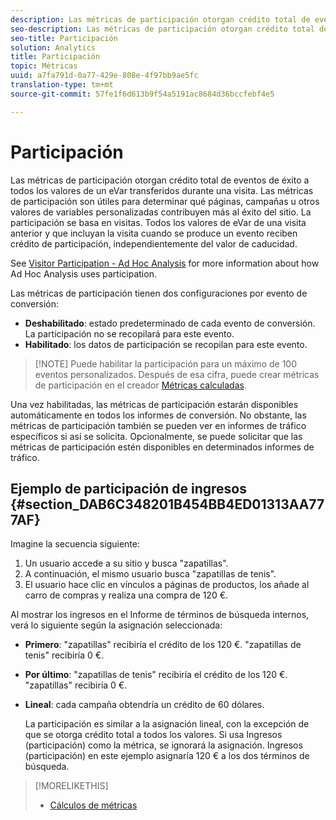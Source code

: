 ```yaml
---
description: Las métricas de participación otorgan crédito total de eventos de éxito a todos los valores de un eVar transferidos durante una visita. Las métricas de participación son útiles para determinar qué páginas, campañas u otros valores de variables personalizadas contribuyen más al éxito del sitio. La participación se basa en visitas. Todos los valores de eVar de una visita anterior y que incluyan la visita cuando se produce un evento reciben crédito de participación, independientemente del valor de caducidad.
seo-description: Las métricas de participación otorgan crédito total de eventos de éxito a todos los valores de un eVar transferidos durante una visita. Las métricas de participación son útiles para determinar qué páginas, campañas u otros valores de variables personalizadas contribuyen más al éxito del sitio. La participación se basa en visitas. Todos los valores de eVar de una visita anterior y que incluyan la visita cuando se produce un evento reciben crédito de participación, independientemente del valor de caducidad.
seo-title: Participación
solution: Analytics
title: Participación
topic: Métricas
uuid: a7fa791d-0a77-429e-808e-4f97bb9ae5fc
translation-type: tm+mt
source-git-commit: 57fe1f6d613b9f54a5191ac8684d36bccfebf4e5

---
```



# Participación

Las métricas de participación otorgan crédito total de eventos de éxito a todos los valores de un eVar transferidos durante una visita. Las métricas de participación son útiles para determinar qué páginas, campañas u otros valores de variables personalizadas contribuyen más al éxito del sitio. La participación se basa en visitas. Todos los valores de eVar de una visita anterior y que incluyan la visita cuando se produce un evento reciben crédito de participación, independientemente del valor de caducidad.

See [Visitor Participation - Ad Hoc Analysis](/help/components/c-variables/c-metrics/metrics-visitor-participation.md) for more information about how Ad Hoc Analysis uses participation.

Las métricas de participación tienen dos configuraciones por evento de conversión:

* **Deshabilitado**: estado predeterminado de cada evento de conversión. La participación no se recopilará para este evento.
* **Habilitado**: los datos de participación se recopilan para este evento.

> [!NOTE] Puede habilitar la participación para un máximo de 100 eventos personalizados. Después de esa cifra, puede crear métricas de participación en el creador [Métricas calculadas](https://marketing.adobe.com/resources/help/en_US/analytics/calcmetrics/participation_metric.html).

Una vez habilitadas, las métricas de participación estarán disponibles automáticamente en todos los informes de conversión. No obstante, las métricas de participación también se pueden ver en informes de tráfico específicos si así se solicita. Opcionalmente, se puede solicitar que las métricas de participación estén disponibles en determinados informes de tráfico.

## Ejemplo de participación de ingresos {#section_DAB6C348201B454BB4ED01313AA777AF}

Imagine la secuencia siguiente:

1. Un usuario accede a su sitio y busca "zapatillas".
1. A continuación, el mismo usuario busca "zapatillas de tenis".
1. El usuario hace clic en vínculos a páginas de productos, los añade al carro de compras y realiza una compra de 120 €.

Al mostrar los ingresos en el Informe de términos de búsqueda internos, verá lo siguiente según la asignación seleccionada:

* **Primero**: "zapatillas" recibiría el crédito de los 120 €. "zapatillas de tenis" recibiría 0 €.
* **Por último**: "zapatillas de tenis" recibiría el crédito de los 120 €. "zapatillas" recibiría 0 €.
* **Lineal**: cada campaña obtendría un crédito de 60 dólares.

   La participación es similar a la asignación lineal, con la excepción de que se otorga crédito total a todos los valores. Si usa Ingresos (participación) como la métrica, se ignorará la asignación. Ingresos (participación) en este ejemplo asignaría 120 € a los dos términos de búsqueda.

>[!MORELIKETHIS]
>
>* [Cálculos de métricas](/help/components/c-variables/c-metrics/metrics-calculations.md)

